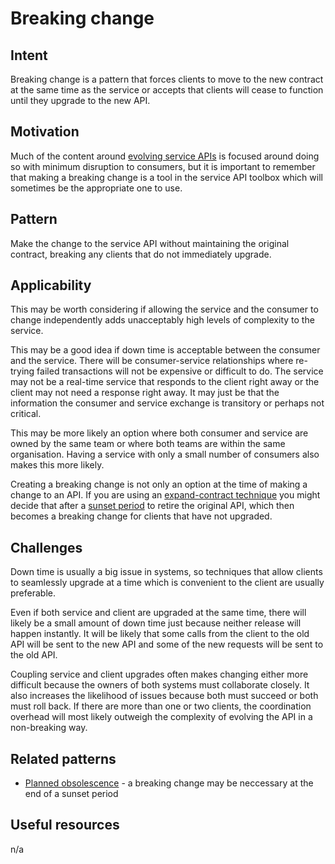 #  Breaking change

## Intent

Breaking change is a pattern that forces clients to move to the new contract at the same time as the service or accepts that clients will cease to function until they upgrade to the new API.

## Motivation

Much of the content around [evolving service APIs](evolving-service-apis.md) is focused around doing so with minimum disruption to consumers, but it is important to remember that making a breaking change is a tool in the service API toolbox which will sometimes be the appropriate one to use. 

## Pattern

Make the change to the service API without maintaining the original contract, breaking any clients that do not immediately upgrade. 

## Applicability

This may be worth considering if allowing the service and the consumer to change independently adds unacceptably high levels of complexity to the service. 

This may be a good idea if down time is acceptable between the consumer and the service. There will be consumer-service relationships where re-trying failed transactions will not be expensive or difficult to do. The service may not be a real-time service that responds to the client right away or the client may not need a response right away. It may just be that the information the consumer and service exchange is transitory or perhaps not critical. 

This may be more likely an option where both consumer and service are owned by the same team or where both teams are within the same organisation. Having a service with only a small number of consumers also makes this more likely. 

Creating a breaking change is not only an option at the time of making a change to an API. If you are using an [expand-contract technique](expand-contract.md) you might decide that after a [sunset period](planned-obsolescence.md) to retire the original API, which then becomes a breaking change for clients that have not upgraded. 

## Challenges

Down time is usually a big issue in systems, so techniques that allow clients to seamlessly upgrade at a time which is convenient to the client are usually preferable. 

Even if both service and client are upgraded at the same time, there will likely be a small amount of down time just because neither release will happen instantly. It will be likely that some calls from the client to the old API will be sent to the new API and some of the new requests will be sent to the old API. 

Coupling service and client upgrades often makes changing either more difficult because the owners of both systems must collaborate closely. It also increases the likelihood of issues because both must succeed or both must roll back. If there are more than one or two clients, the coordination overhead will most likely outweigh the complexity of evolving the API in a non-breaking way. 

## Related patterns

* [Planned obsolescence](planned-obsolescence.md) - a breaking change may be neccessary at the end of a sunset period

## Useful resources

n/a